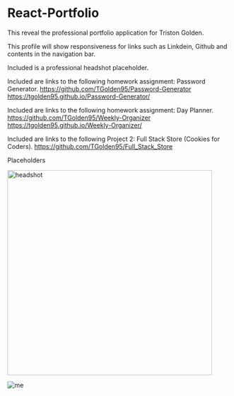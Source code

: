 # React-Portfolio
This reveal the professional portfolio application for Triston Golden.

This profile will show responsiveness for links such as Linkdein, Github and contents in the navigation bar.

Included is a professional headshot placeholder.

Included are links to the following homework assignment: Password Generator.
https://github.com/TGolden95/Password-Generator
https://tgolden95.github.io/Password-Generator/

Included are links to the following homework assignment: Day Planner.
https://github.com/TGolden95/Weekly-Organizer
https://tgolden95.github.io/Weekly-Organizer/

Included are links to the following Project 2: Full Stack Store (Cookies for Coders).
https://github.com/TGolden95/Full_Stack_Store

Placeholders

<img width="463" alt="headshot" src="https://user-images.githubusercontent.com/94794961/153693532-6b400083-755c-445b-b0f9-f19c0d9cc173.png">


![me](https://user-images.githubusercontent.com/94794961/156050928-879aab6f-81bb-49a3-8140-ce1adc04c82f.jpg)
